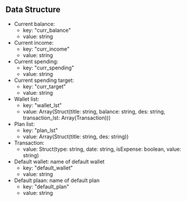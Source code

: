 ## Data Structure
- Current balance:
  + key: "curr_balance"
  + value: string
- Current income:
  + key: "curr_income"
  + value: string
- Current spending:
  + key: "curr_spending"
  + value: string
- Current spending target:
  + key: "curr_target"
  + value: string
- Wallet list:
  + key: "wallet_lst"
  + value: Array(Struct(title: string, balance: string, des: string, transaction_lst: Array(Transaction)))
- Plan list:
  + key: "plan_lst"
  + value: Array(Struct(title: string, des: string))
- Transaction:
  + value: Struct(type: string, date: string, isExpense: boolean, value: string)
- Default wallet: name of default wallet
  + key: "default_wallet"
  + value: string
- Default plaan: name of default plan
  + key: "default_plan"
  + value: string
